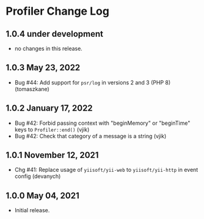 # Profiler Change Log

## 1.0.4 under development

- no changes in this release.

## 1.0.3 May 23, 2022

- Bug #44: Add support for `psr/log` in versions 2 and 3 (PHP 8) (tomaszkane)

## 1.0.2 January 17, 2022

- Bug #42: Forbid passing context with "beginMemory" or "beginTime" keys to `Profiler::end()` (vjik)
- Bug #42: Check that category of a message is a string (vjik)

## 1.0.1 November 12, 2021

- Chg #41: Replace usage of `yiisoft/yii-web` to `yiisoft/yii-http` in event config (devanych)

## 1.0.0 May 04, 2021

- Initial release.
